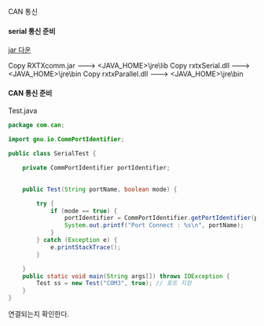 CAN 통신

#### serial 통신 준비

[jar 다운](http://fizzed.com/oss/rxtx-for-java)

Copy RXTXcomm.jar ---> <JAVA_HOME>\jre\lib
Copy rxtxSerial.dll ---> <JAVA_HOME>\jre\bin
Copy rxtxParallel.dll ---> <JAVA_HOME>\jre\bin



#### CAN 통신 준비
Test.java

``` java
package com.can;

import gnu.io.CommPortIdentifier;

public class SerialTest {

	private CommPortIdentifier portIdentifier;
	

	public Test(String portName, boolean mode) {

		try {
			if (mode == true) {
				portIdentifier = CommPortIdentifier.getPortIdentifier(portName);
				System.out.printf("Port Connect : %s\n", portName);
			}
		} catch (Exception e) {
			e.printStackTrace();
		}

	}
	public static void main(String args[]) throws IOException {
		Test ss = new Test("COM3", true); // 포트 지정
	}
}
```

연결되는지 확인한다.



